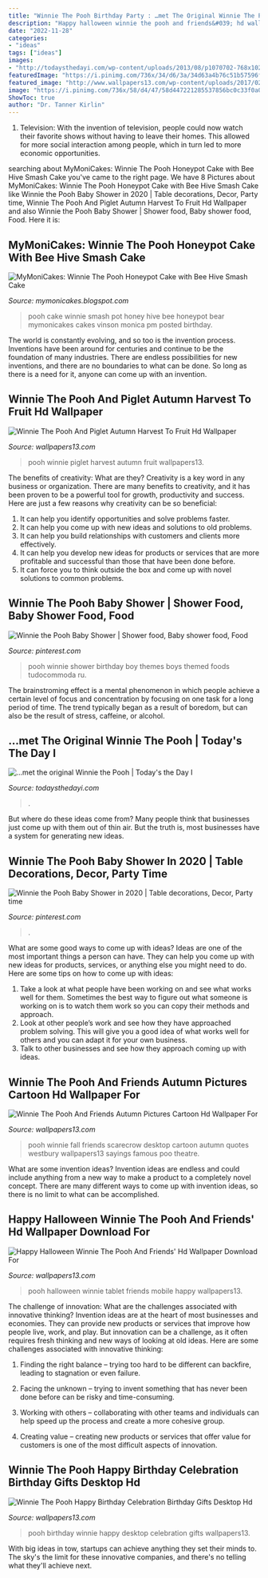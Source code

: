 ```yaml
---
title: "Winnie The Pooh Birthday Party : …met The Original Winnie The Pooh"
description: "Happy halloween winnie the pooh and friends&#039; hd wallpaper download for"
date: "2022-11-28"
categories:
- "ideas"
tags: ["ideas"]
images:
- "http://todaysthedayi.com/wp-content/uploads/2013/08/p1070702-768x1024.jpg"
featuredImage: "https://i.pinimg.com/736x/34/d6/3a/34d63a4b76c51b57596f6a19fb5e3ba9--pooh-baby-baby-boy.jpg"
featured_image: "http://www.wallpapers13.com/wp-content/uploads/2017/02/Winnie-The-Pooh-and-Piglet-Autumn-harvest-to-fruit-HD-Wallpaper-1920x1200-1920x1080.jpg"
image: "https://i.pinimg.com/736x/58/d4/47/58d447221285537856bc0c33f0a044ec.jpg"
ShowToc: true
author: "Dr. Tanner Kirlin"
---
```



1. Television: With the invention of television, people could now watch their favorite shows without having to leave their homes. This allowed for more social interaction among people, which in turn led to more economic opportunities.

	

		
searching about MyMoniCakes: Winnie The Pooh Honeypot Cake with Bee Hive Smash Cake you've came to the right page. We have 8 Pictures about MyMoniCakes: Winnie The Pooh Honeypot Cake with Bee Hive Smash Cake like Winnie the Pooh Baby Shower in 2020 | Table decorations, Decor, Party time, Winnie The Pooh And Piglet Autumn Harvest To Fruit Hd Wallpaper and also Winnie the Pooh Baby Shower | Shower food, Baby shower food, Food. Here it is:
		
    
## MyMoniCakes: Winnie The Pooh Honeypot Cake With Bee Hive Smash Cake

<img loading=lazy src="http://4.bp.blogspot.com/-_xWoHMWJNdM/T255rZXMSnI/AAAAAAAABI0/cZ6MEo4Y5u4/s1600/IMG_1303.JPG" onerror="this.onerror=null;this.src='https://tse2.mm.bing.net/th?id=OIP.nNRPhEJ7cysJTpo8iLS-cQHaJ4&amp;pid=15.1';" alt="MyMoniCakes: Winnie The Pooh Honeypot Cake with Bee Hive Smash Cake">

_Source: mymonicakes.blogspot.com_

>pooh cake winnie smash pot honey hive bee honeypot bear mymonicakes cakes vinson monica pm posted birthday. 

	

The world is constantly evolving, and so too is the invention process. Inventions have been around for centuries and continue to be the foundation of many industries. There are endless possibilities for new inventions, and there are no boundaries to what can be done. So long as there is a need for it, anyone can come up with an invention.

    
## Winnie The Pooh And Piglet Autumn Harvest To Fruit Hd Wallpaper

<img loading=lazy src="http://www.wallpapers13.com/wp-content/uploads/2017/02/Winnie-The-Pooh-and-Piglet-Autumn-harvest-to-fruit-HD-Wallpaper-1920x1200-1920x1080.jpg" onerror="this.onerror=null;this.src='https://tse3.mm.bing.net/th?id=OIP.saor9uwGRR8fpPJxH-27UwHaEK&amp;pid=15.1';" alt="Winnie The Pooh And Piglet Autumn Harvest To Fruit Hd Wallpaper">

_Source: wallpapers13.com_

>pooh winnie piglet harvest autumn fruit wallpapers13. 

	

The benefits of creativity: What are they?
Creativity is a key word in any business or organization. There are many benefits to creativity, and it has been proven to be a powerful tool for growth, productivity and success. Here are just a few reasons why creativity can be so beneficial: 
1. It can help you identify opportunities and solve problems faster.
2. It can help you come up with new ideas and solutions to old problems.
3. It can help you build relationships with customers and clients more effectively. 
4. It can help you develop new ideas for products or services that are more profitable and successful than those that have been done before. 
5. It can force you to think outside the box and come up with novel solutions to common problems.

    
## Winnie The Pooh Baby Shower | Shower Food, Baby Shower Food, Food

<img loading=lazy src="https://i.pinimg.com/736x/34/d6/3a/34d63a4b76c51b57596f6a19fb5e3ba9--pooh-baby-baby-boy.jpg" onerror="this.onerror=null;this.src='https://tse2.mm.bing.net/th?id=OIP.39o_wuaoKfG7FkLN5JRC5QHaLD&amp;pid=15.1';" alt="Winnie the Pooh Baby Shower | Shower food, Baby shower food, Food">

_Source: pinterest.com_

>pooh winnie shower birthday boy themes boys themed foods tudocommoda ru. 

	

The brainstroming effect is a mental phenomenon in which people achieve a certain level of focus and concentration by focusing on one task for a long period of time. The trend typically began as a result of boredom, but can also be the result of stress, caffeine, or alcohol.

    
## …met The Original Winnie The Pooh | Today&#039;s The Day I

<img loading=lazy src="http://todaysthedayi.com/wp-content/uploads/2013/08/p1070702-768x1024.jpg" onerror="this.onerror=null;this.src='https://tse3.mm.bing.net/th?id=OIP.cpl9EdXdvGCT-OkjH0WbVAHaJ4&amp;pid=15.1';" alt="…met the original Winnie the Pooh | Today&#039;s the Day I">

_Source: todaysthedayi.com_

>. 

	

But where do these ideas come from? Many people think that businesses just come up with them out of thin air. But the truth is, most businesses have a system for generating new ideas.

    
## Winnie The Pooh Baby Shower In 2020 | Table Decorations, Decor, Party Time

<img loading=lazy src="https://i.pinimg.com/736x/58/d4/47/58d447221285537856bc0c33f0a044ec.jpg" onerror="this.onerror=null;this.src='https://tse3.mm.bing.net/th?id=OIP.qNRNaNVK-0amhgVS8nHBEQHaJ3&amp;pid=15.1';" alt="Winnie the Pooh Baby Shower in 2020 | Table decorations, Decor, Party time">

_Source: pinterest.com_

>. 

	

What are some good ways to come up with ideas?
Ideas are one of the most important things a person can have. They can help you come up with new ideas for products, services, or anything else you might need to do. Here are some tips on how to come up with ideas: 
1. Take a look at what people have been working on and see what works well for them. Sometimes the best way to figure out what someone is working on is to watch them work so you can copy their methods and approach. 
2. Look at other people’s work and see how they have approached problem solving. This will give you a good idea of what works well for others and you can adapt it for your own business. 
3. Talk to other businesses and see how they approach coming up with ideas.

    
## Winnie The Pooh And Friends Autumn Pictures Cartoon Hd Wallpaper For

<img loading=lazy src="https://www.wallpapers13.com/wp-content/uploads/2017/02/Winnie-the-Pooh-and-Friends-Autumn-pictures-Cartoon-HD-Wallpaper-for-Desktop-1920x1200-1920x1080.jpg" onerror="this.onerror=null;this.src='https://tse1.mm.bing.net/th?id=OIP.8648Hca2Fm9LpImi_I9SWAHaEK&amp;pid=15.1';" alt="Winnie The Pooh And Friends Autumn Pictures Cartoon Hd Wallpaper For">

_Source: wallpapers13.com_

>pooh winnie fall friends scarecrow desktop cartoon autumn quotes westbury wallpapers13 sayings famous poo theatre. 

	

What are some invention ideas?
Invention ideas are endless and could include anything from a new way to make a product to a completely novel concept. There are many different ways to come up with invention ideas, so there is no limit to what can be accomplished.

    
## Happy Halloween Winnie The Pooh And Friends&#039; Hd Wallpaper Download For

<img loading=lazy src="http://www.wallpapers13.com/wp-content/uploads/2017/02/Happy-Halloween-Winnie-the-Pooh-and-Friends-HD-Wallpaper-Download-for-mobile-and-tablet-1920x1200-1600x1200.jpg" onerror="this.onerror=null;this.src='https://tse2.mm.bing.net/th?id=OIP.iHW5akttgGunc8p0TAJ53gHaFj&amp;pid=15.1';" alt="Happy Halloween Winnie The Pooh And Friends&#039; Hd Wallpaper Download For">

_Source: wallpapers13.com_

>pooh halloween winnie tablet friends mobile happy wallpapers13. 

	

The challenge of innovation: What are the challenges associated with innovative thinking?
Invention ideas are at the heart of most businesses and economies. They can provide new products or services that improve how people live, work, and play. But innovation can be a challenge, as it often requires fresh thinking and new ways of looking at old ideas. Here are some challenges associated with innovative thinking:
1) Finding the right balance – trying too hard to be different can backfire, leading to stagnation or even failure.

2) Facing the unknown – trying to invent something that has never been done before can be risky and time-consuming.

3) Working with others – collaborating with other teams and individuals can help speed up the process and create a more cohesive group.

4) Creating value – creating new products or services that offer value for customers is one of the most difficult aspects of innovation.

    
## Winnie The Pooh Happy Birthday Celebration Birthday Gifts Desktop Hd

<img loading=lazy src="http://www.wallpapers13.com/wp-content/uploads/2017/01/Winnie-the-Pooh-Happy-Birthday-celebration-birthday-gifts-Desktop-HD-Wallpaper-2880x1800-1280x1024.jpg" onerror="this.onerror=null;this.src='https://tse1.mm.bing.net/th?id=OIP.0zdxMGFtGrphjl9JBAZh-wHaF7&amp;pid=15.1';" alt="Winnie The Pooh Happy Birthday Celebration Birthday Gifts Desktop Hd">

_Source: wallpapers13.com_

>pooh birthday winnie happy desktop celebration gifts wallpapers13. 

	

With big ideas in tow, startups can achieve anything they set their minds to. The sky's the limit for these innovative companies, and there's no telling what they'll achieve next.

